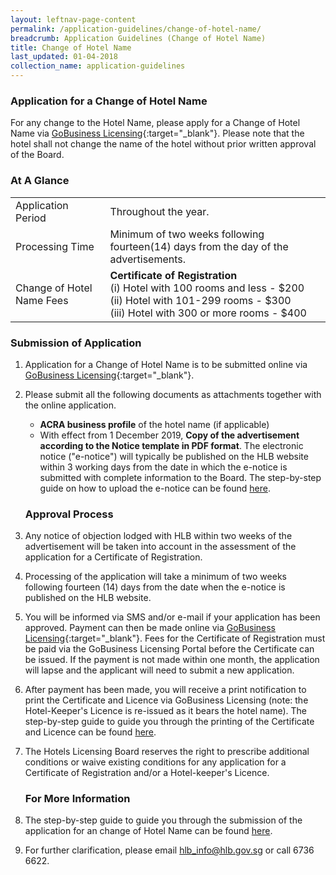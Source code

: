 ```yaml
---
layout: leftnav-page-content
permalink: /application-guidelines/change-of-hotel-name/
breadcrumb: Application Guidelines (Change of Hotel Name)
title: Change of Hotel Name
last_updated: 01-04-2018
collection_name: application-guidelines
---
```


### **Application for a Change of Hotel Name**

For any change to the Hotel Name, please apply for a Change of Hotel Name via [GoBusiness Licensing](https://licence1.business.gov.sg){:target="_blank"}. Please note that the hotel shall not change the name of the hotel without prior written approval of the Board.

### **At A Glance**

<table class="table-v">
  <tr>
    <td>Application Period</td>
    <td>Throughout the year.</td> 
  </tr>
  <tr>
    <td>Processing Time</td>
    <td>Minimum of two weeks following fourteen(14) days from the day of the advertisements.</td>
  </tr>
  <tr>
    <td>Change of Hotel Name Fees</td>
    <td><b>Certificate of Registration</b> <br>(i)    Hotel with 100 rooms and less - $200 <br>(ii)   Hotel with 101-299 rooms - $300 <br> (iii)  Hotel with 300 or more rooms - $400 <br></td>
  </tr>
</table>

### **Submission of Application**

1. Application for a Change of Hotel Name is to be submitted online via [GoBusiness Licensing](https://licence1.business.gov.sg){:target="_blank"}.

2. Please submit all the following documents as attachments together with the online application. 

   * **ACRA business profile** of the hotel name (if applicable)  
   * With effect from 1 December 2019, **Copy of the advertisement according to the Notice template in PDF format**. The electronic notice ("e-notice") will typically be published on the HLB website within 3 working days from the date in which the e-notice is submitted with complete information to the Board. The step-by-step guide on how to upload the e-notice can be found [here](/files/resources/guides/submission-of-e-notice.pdf).

   ### **Approval Process**

3. Any notice of objection lodged with HLB within two weeks of the advertisement will be taken into account in the assessment of the application for a Certificate of Registration.

4. Processing of the application will take a minimum of two weeks following fourteen (14) days from the date when the e-notice is published on the HLB website.

5. You will be informed via SMS and/or e-mail if your application has been approved. Payment can then be made online via [GoBusiness Licensing](https://licence1.business.gov.sg){:target="_blank"}. Fees for the Certificate of Registration must be paid via the GoBusiness Licensing Portal before the Certificate can be issued. If the payment is not made within one month, the application will lapse and the applicant will need to submit a new application. 

6. After payment has been made, you will receive a print notification to print the Certificate and Licence via GoBusiness Licensing (note: the Hotel-Keeper's Licence is re-issued as it bears the hotel name). The step-by-step guide to guide you through the printing of the Certificate and Licence can be found [here](/files/resources/guides/guide-printing-certificate-licence.pdf).

7. The Hotels Licensing Board reserves the right to prescribe additional conditions or waive existing conditions for any application for a Certificate of Registration and/or a Hotel-keeper's Licence. 

   ### **For More Information**

8. The step-by-step guide to guide you through the submission of the application for an change of Hotel Name can be found [here](/files/resources/guides/guide-amendment-of-licence.pdf).

9. For further clarification, please email <hlb_info@hlb.gov.sg> or call 6736 6622.
